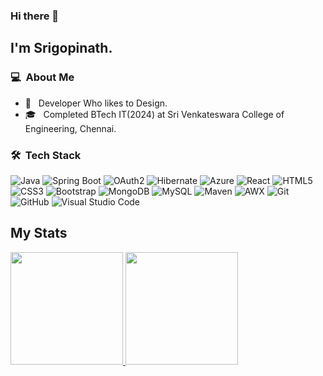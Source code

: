 ### Hi there 👋

## I'm Srigopinath.

### 💻 &nbsp;About Me 

- 🤖 &nbsp; Developer Who likes to Design.
- 🎓 &nbsp; Completed BTech IT(2024) at Sri Venkateswara College of Engineering, Chennai.

### 🛠 &nbsp;Tech Stack

  ![Java](https://img.shields.io/badge/-Java-007396?style=flat-square&logo=java)
  ![Spring Boot](https://img.shields.io/badge/-Spring%20Boot-6DB33F?style=flat-square&logo=spring&logoColor=white)
  ![OAuth2](https://img.shields.io/badge/-OAuth2-EB5424?style=flat-square&logo=oauth&logoColor=white)
  ![Hibernate](https://img.shields.io/badge/-Hibernate-59666C?style=flat-square&logo=hibernate&logoColor=white)
  ![Azure](https://img.shields.io/badge/-Azure-0089D6?style=flat-square&logo=microsoft-azure&logoColor=white)
  ![React](https://img.shields.io/badge/-React-black?style=flat-square&logo=react)
  ![HTML5](https://img.shields.io/badge/-HTML5-E34F26?style=flat-square&logo=html5&logoColor=white)
  ![CSS3](https://img.shields.io/badge/-CSS3-1572B6?style=flat-square&logo=css3)
  ![Bootstrap](https://img.shields.io/badge/-Bootstrap-563D7C?style=flat-square&logo=bootstrap)
  ![MongoDB](https://img.shields.io/badge/-MongoDB-black?style=flat-square&logo=mongodb)
  ![MySQL](https://img.shields.io/badge/-MySQL-black?style=flat-square&logo=mysql)
  ![Maven](https://img.shields.io/badge/-Maven-C71A36?style=flat-square&logo=apache-maven&logoColor=white)
  ![AWX](https://img.shields.io/badge/-AWX-EE0000?style=flat-square&logo=ansible&logoColor=white)
  ![Git](https://img.shields.io/badge/-Git-black?style=flat-square&logo=git)
  ![GitHub](https://img.shields.io/badge/-GitHub-181717?style=flat-square&logo=github)
  ![Visual Studio Code](https://img.shields.io/badge/-Visual%20Studio%20Code-333333?style=flat&logo=visual-studio-code&logoColor=007ACC)

## My Stats
<p>
  <a href="https://github.com/Srigopinath-A">
  <img height="180em" src="https://github-readme-stats.vercel.app/api?username=Srigopinath-A&show_icons=true&theme=radical&bg_color=000000&text_color=ffffff&icon_color=8A2BE2&title_color=8A2BE2" />
  <img height="180em" src="https://github-readme-stats-eight-theta.vercel.app/api/top-langs/?username=Srigopinath-A&theme=radical&bg_color=000000&text_color=ffffff&icon_color=8A2BE2&title_color=8A2BE2&layout=compact&exclude_lang=java+r" />
</a>
</p> 

<!--
**Srigopinath-A/Srigopinath-A** is a ✨ _special_ ✨ repository because its `README.md` (this file) appears on your GitHub profile.
-->
